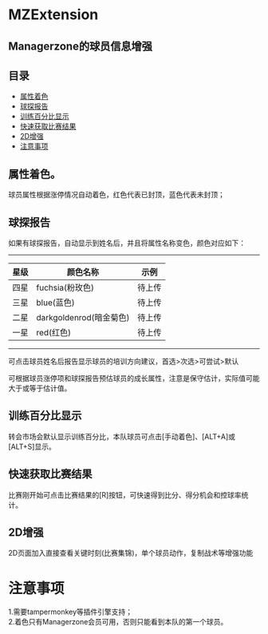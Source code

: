 # MZExtension
## Managerzone的球员信息增强

## 目录
* [属性着色](#属性着色)
* [球探报告](#球探报告)
* [训练百分比显示](#训练百分比显示)
* [快速获取比赛结果](#快速获取比赛结果)
* [2D增强](#2D增强)
* [注意事项](#注意事项)


## 属性着色。
球员属性根据涨停情况自动着色，红色代表已封顶，蓝色代表未封顶；  

## 球探报告
如果有球探报告，自动显示到姓名后，并且将属性名称变色，颜色对应如下：  


****
	
|星级|颜色名称|示例|
|---|---|---
|四星|fuchsia(粉玫色)|待上传
|三星|blue(蓝色)|待上传
|二星|darkgoldenrod(暗金菊色)|待上传
|一星|red(红色)|待上传


****


可点击球员姓名后报告显示球员的培训方向建议，首选>次选>可尝试>默认  


可根据球员涨停项和球探报告预估球员的成长属性，注意是保守估计，实际值可能大于或等于估计值。  

## 训练百分比显示
转会市场会默认显示训练百分比，本队球员可点击[手动着色]、[ALT+A]或[ALT+S]显示。


## 快速获取比赛结果
比赛刚开始可点击比赛结果的[R]按钮，可快速得到比分、得分机会和控球率统计。


## 2D增强
2D页面加入直接查看关键时刻(比赛集锦)，单个球员动作，复制战术等增强功能


# 注意事项
1.需要tampermonkey等插件引擎支持；  
2.着色只有Managerzone会员可用，否则只能看到本队的第一个球员。 
